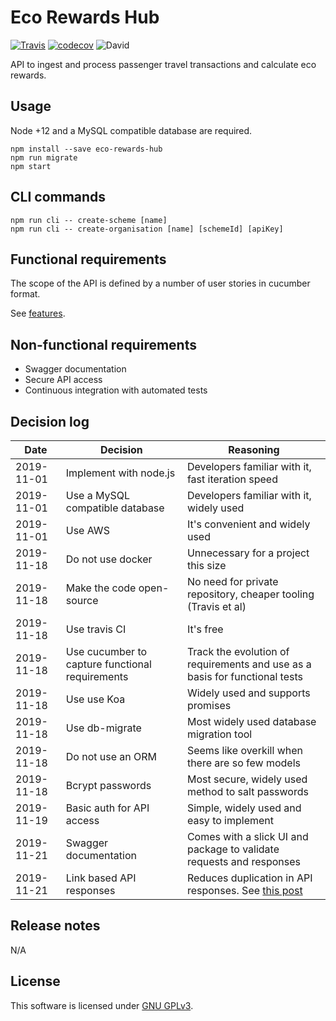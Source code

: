 # Eco Rewards Hub
[![Travis](https://img.shields.io/travis/ecorewards/eco-rewards-hub.svg?style=flat-square)](https://travis-ci.org/ecorewards/eco-rewards-hub) [![codecov](https://codecov.io/gh/ecorewards/eco-rewards-hub/branch/master/graph/badge.svg)](https://codecov.io/gh/ecorewards/eco-rewards-hub) ![David](https://img.shields.io/david/ecorewards/eco-rewards-hub.svg?style=flat-square)

API to ingest and process passenger travel transactions and calculate eco rewards.

## Usage

Node +12 and a MySQL compatible database are required.

```
npm install --save eco-rewards-hub
npm run migrate
npm start
``` 

## CLI commands

```
npm run cli -- create-scheme [name]
npm run cli -- create-organisation [name] [schemeId] [apiKey]
``` 

## Functional requirements

The scope of the API is defined by a number of user stories in cucumber format. 

See [features](/bdd/feature).

## Non-functional requirements

- Swagger documentation
- Secure API access
- Continuous integration with automated tests

## Decision log

| Date       | Decision | Reasoning | 
| ---------- | -------- | --------- |
| 2019-11-01 | Implement with node.js | Developers familiar with it, fast iteration speed |
| 2019-11-01 | Use a MySQL compatible database | Developers familiar with it, widely used |
| 2019-11-01 | Use AWS | It's convenient and widely used |
| 2019-11-18 | Do not use docker | Unnecessary for a project this size |
| 2019-11-18 | Make the code open-source | No need for private repository, cheaper tooling (Travis et al) |
| 2019-11-18 | Use travis CI | It's free |
| 2019-11-18 | Use cucumber to capture functional requirements | Track the evolution of requirements and use as a basis for functional tests |
| 2019-11-18 | Use use Koa | Widely used and supports promises |
| 2019-11-18 | Use db-migrate | Most widely used database migration tool |
| 2019-11-18 | Do not use an ORM | Seems like overkill when there are so few models |
| 2019-11-18 | Bcrypt passwords | Most secure, widely used method to salt passwords |
| 2019-11-19 | Basic auth for API access | Simple, widely used and easy to implement |
| 2019-11-21 | Swagger documentation | Comes with a slick UI and package to validate requests and responses |
| 2019-11-21 | Link based API responses | Reduces duplication in API responses. See [this post](https://cloud.google.com/blog/products/application-development/api-design-why-you-should-use-links-not-keys-to-represent-relationships-in-apis) |

## Release notes

N/A

## License

This software is licensed under [GNU GPLv3](https://www.gnu.org/licenses/gpl-3.0.en.html).
